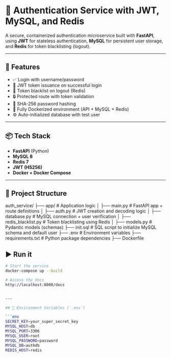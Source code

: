 # 🔐 Authentication Service with JWT, MySQL, and Redis

A secure, containerized authentication microservice built with **FastAPI**, using **JWT** for stateless authentication, **MySQL** for persistent user storage, and **Redis** for token blacklisting (logout).

---

## 🚀 Features

- ✅ Login with username/password
- 🔐 JWT token issuance on successful login
- 🔁 Token blacklist on logout (Redis)
- 🔒 Protected route with token validation
- 🧂 SHA-256 password hashing
- 🐳 Fully Dockerized environment (API + MySQL + Redis)
- ⚙️ Auto-initialized database with test user

---

## 📦 Tech Stack

- **FastAPI** (Python)
- **MySQL 8**
- **Redis 7**
- **JWT (HS256)**
- **Docker + Docker Compose**

---

## 📁 Project Structure

auth_service/
├── app/                            # Application logic
│   ├── main.py                     # FastAPI app + route definitions
│   ├── auth.py                     # JWT creation and decoding logic
│   ├── database.py                 # MySQL connection + user verification
│   ├── redis_blacklist.py          # Token blacklisting using Redis
│   ├── models.py                   # Pydantic models (schemas)
├── init.sql                        # SQL script to initialize MySQL schema and default user
├── .env                            # Environment variables
├── requirements.txt                # Python package dependencies
├── Dockerfile


## ▶️ Run it

```bash
# Start the service
docker-compose up --build

# Access the docs
http://localhost:8000/docs


---

## 🔧 Environment Variables (`.env`)

```env
SECRET_KEY=your_super_secret_key
MYSQL_HOST=db
MYSQL_PORT=3306
MYSQL_USER=root
MYSQL_PASSWORD=password
MYSQL_DB=authdb
REDIS_HOST=redis

